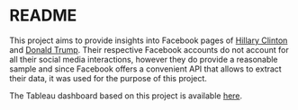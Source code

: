# README

This project aims to provide insights into Facebook pages of [Hillary Clinton](https://www.facebook.com/hillaryclinton/?fref=ts) and [Donald Trump](https://www.facebook.com/DonaldTrump/?fref=ts). Their respective Facebook accounts do not account for all their social media interactions, however they do provide a reasonable sample and since Facebook offers a convenient API that allows to extract their data, it was used for the purpose of this project.

The Tableau dashboard based on this project is available [here](https://public.tableau.com/profile/ivan.rivera#!/vizhome/US_Elections/FBDashboard).
